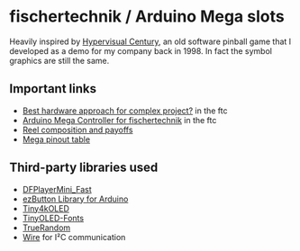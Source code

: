 
# fischertechnik / Arduino Mega slots

Heavily inspired by [Hypervisual Century](http://hypervisual.com/century/), an old software pinball game that I developed as a demo for my company back in 1998. In fact the symbol graphics are still the same.

<!-- TODO: Write some decent text here -->

## Important links

- [Best hardware approach for complex project?](https://forum.ftcommunity.de/viewtopic.php?f=8&t=7890) in the ftc
- [Arduino Mega Controller for fischertechnik](https://forum.ftcommunity.de/viewtopic.php?f=8&t=8018) in the ftc
- [Reel composition and payoffs](https://docs.google.com/spreadsheets/d/1R7iogh6DZfl5p-6_vpYxRWKMOOq5pi5qRD2ahUJuK3c/edit?usp=sharing)
- [Mega pinout table](https://docs.google.com/spreadsheets/d/1R7iogh6DZfl5p-6_vpYxRWKMOOq5pi5qRD2ahUJuK3c/edit#gid=992852522)

## Third-party libraries used

- [DFPlayerMini_Fast](https://github.com/PowerBroker2/DFPlayerMini_Fast)
- [ezButton Library for Arduino](https://github.com/ArduinoGetStarted/button)
- [Tiny4kOLED](https://www.arduino.cc/reference/en/libraries/tiny4koled/)
- [TinyOLED-Fonts](https://github.com/datacute/TinyOLED-Fonts)
- [TrueRandom](https://github.com/sirleech/TrueRandom)
- [Wire](https://www.arduino.cc/reference/en/language/functions/communication/wire/) for I²C communication
